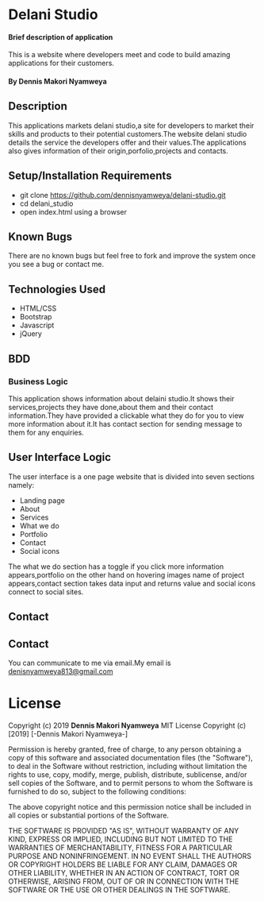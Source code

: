 # Delani Studio
#### Brief description of application
This is a website where developers meet and code to build amazing applications for their customers.
#### By **Dennis Makori Nyamweya**
## Description
This applications markets delani studio,a site for developers to market their skills and products to their potential customers.The website delani studio details the service the developers offer and their values.The applications also gives information of their origin,porfolio,projects and contacts.
## Setup/Installation Requirements
* git clone https://github.com/dennisnyamweya/delani-studio.git
* cd delani_studio
* open index.html using a browser
## Known Bugs
There are no known bugs but feel free to fork and improve the system once you see a bug or contact me.
## Technologies Used
 * HTML/CSS
 * Bootstrap
 * Javascript
 * jQuery
 ## BDD
 ### Business Logic
 This application shows information about delaini studio.It shows their services,projects they have done,about them and their contact information.They have provided a clickable what they do for you to view more information about it.It has contact section for sending message to them for any enquiries.
 ## User Interface Logic
 The user interface is a one page website that is divided into seven sections namely:
  * Landing page
  * About
  * Services
  * What we do
  * Portfolio
  * Contact
  * Social icons

 The what we do section has a toggle if you click more information appears,portfolio on the other hand on hovering images name of project appears,contact section takes data input and returns value and social icons connect to social sites.
 ## Contact
## Contact
You can communicate to me via email.My email is denisnyamweya813@gmail.com
# License
Copyright (c) 2019 **Dennis Makori Nyamweya**
MIT License
Copyright (c) [2019] [-Dennis Makori Nyamweya-]

Permission is hereby granted, free of charge, to any person obtaining a copy
of this software and associated documentation files (the "Software"), to deal
in the Software without restriction, including without limitation the rights
to use, copy, modify, merge, publish, distribute, sublicense, and/or sell
copies of the Software, and to permit persons to whom the Software is
furnished to do so, subject to the following conditions:

The above copyright notice and this permission notice shall be included in all
copies or substantial portions of the Software.

THE SOFTWARE IS PROVIDED "AS IS", WITHOUT WARRANTY OF ANY KIND, EXPRESS OR
IMPLIED, INCLUDING BUT NOT LIMITED TO THE WARRANTIES OF MERCHANTABILITY,
FITNESS FOR A PARTICULAR PURPOSE AND NONINFRINGEMENT. IN NO EVENT SHALL THE
AUTHORS OR COPYRIGHT HOLDERS BE LIABLE FOR ANY CLAIM, DAMAGES OR OTHER
LIABILITY, WHETHER IN AN ACTION OF CONTRACT, TORT OR OTHERWISE, ARISING FROM,
OUT OF OR IN CONNECTION WITH THE SOFTWARE OR THE USE OR OTHER DEALINGS IN THE
SOFTWARE.
